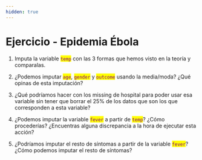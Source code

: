 ```yaml
---
hidden: true
---
```


# Ejercicio - Epidemia Ébola

1. Imputa la variable <mark style="color:purple;">`temp`</mark> con las 3 formas que hemos visto en la teoría y comparalas.
2. ¿Podemos imputar <mark style="color:purple;">`age`</mark>, <mark style="color:purple;">`gender`</mark> y <mark style="color:purple;">`outcome`</mark> usando la media/moda? ¿Qué opinas de esta imputación?
3. ¿Qué podríamos hacer con los missing de hospital para poder usar esa variable sin tener que borrar el 25% de los datos que son los que corresponden a esta variable?
4. ¿Podemos imputar la variable <mark style="color:purple;">`fever`</mark> a partir de <mark style="color:purple;">`temp`</mark>? ¿Cómo procederías? ¿Encuentras alguna discrepancia a la hora de ejecutar esta acción?
5. ¿Podríamos imputar el resto de síntomas a partir de la variable <mark style="color:purple;">`fever`</mark>? ¿Cómo podemos imputar el resto de síntomas?

